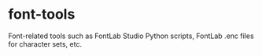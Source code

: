 font-tools
==========

Font-related tools such as FontLab Studio Python scripts, FontLab .enc files for character sets, etc.

